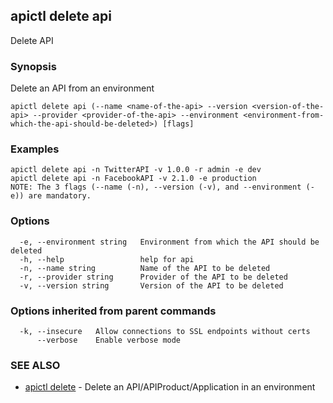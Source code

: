 ## apictl delete api

Delete API

### Synopsis

Delete an API from an environment

```
apictl delete api (--name <name-of-the-api> --version <version-of-the-api> --provider <provider-of-the-api> --environment <environment-from-which-the-api-should-be-deleted>) [flags]
```

### Examples

```
apictl delete api -n TwitterAPI -v 1.0.0 -r admin -e dev
apictl delete api -n FacebookAPI -v 2.1.0 -e production
NOTE: The 3 flags (--name (-n), --version (-v), and --environment (-e)) are mandatory.
```

### Options

```
  -e, --environment string   Environment from which the API should be deleted
  -h, --help                 help for api
  -n, --name string          Name of the API to be deleted
  -r, --provider string      Provider of the API to be deleted
  -v, --version string       Version of the API to be deleted
```

### Options inherited from parent commands

```
  -k, --insecure   Allow connections to SSL endpoints without certs
      --verbose    Enable verbose mode
```

### SEE ALSO

* [apictl delete](apictl_delete.md)	 - Delete an API/APIProduct/Application in an environment

